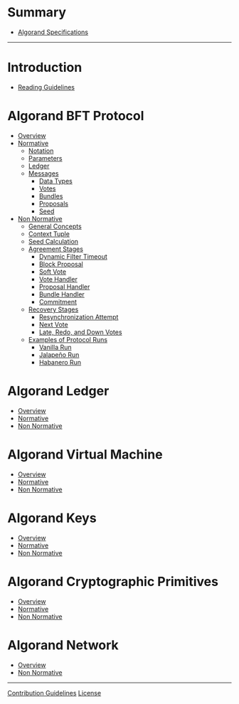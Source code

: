 # Summary

- [Algorand Specifications]()

---

# Introduction

- [Reading Guidelines](./reading-guidelines.md)

# Algorand BFT Protocol

- [Overview]()
- [Normative]()
  - [Notation](./abft-notation.md)
  - [Parameters](./abft-parameters.md)
  - [Ledger](./abft-ledger.md)
  - [Messages](./abft-messages.md)
    - [Data Types](./abft-messages-data-types.md)
    - [Votes](./abft-messages-votes.md)
    - [Bundles](./abft-messages-bundles.md)
    - [Proposals](./abft-messages-proposals.md)
    - [Seed](./abft-messages-seed.md)
- [Non Normative](./abft-nn.md)
  - [General Concepts](./abft-nn-general-concepts.md)
  - [Context Tuple](./abft-nn-context-tuple.md)
  - [Seed Calculation](./abft-nn-seed-calculation.md)
  - [Agreement Stages](./abft-nn-agreement-stages.md)
    - [Dynamic Filter Timeout](./abft-nn-dynamic-filter-timeout.md)
    - [Block Proposal](./abft-nn-block-proposal.md)
    - [Soft Vote](./abft-nn-soft-vote.md)
    - [Vote Handler]()
    - [Proposal Handler]()
    - [Bundle Handler]()
    - [Commitment]()
  - [Recovery Stages]()
    - [Resynchronization Attempt](./abft-nn-resync-attempt.md)
    - [Next Vote]()
    - [Late, Redo, and Down Votes]()
  - [Examples of Protocol Runs]()
    - [Vanilla Run]()
    - [Jalapeño Run]()
    - [Habanero Run]()

# Algorand Ledger

- [Overview]()
- [Normative]()
- [Non Normative]()

# Algorand Virtual Machine

- [Overview]()
- [Normative]()
- [Non Normative]()

# Algorand Keys

- [Overview]()
- [Normative]()
- [Non Normative]()

# Algorand Cryptographic Primitives

- [Overview]()
- [Normative]()
- [Non Normative]()

# Algorand Network

- [Overview]()
- [Non Normative]()

---

[Contribution Guidelines]()
[License]()
